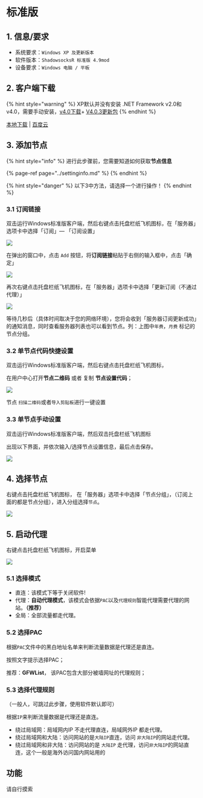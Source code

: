 # 标准版

## 1. 信息/要求

* 系统要求：`Windows XP 及更新版本`
* 软件版本：`ShadowsocksR 标准版 4.9mod`
* 设备要求：`Windows 电脑 / 平板`

## 2. 客户端下载

{% hint style="warning" %}
 XP默认并没有安装 .NET Framework v2.0和v4.0，需要手动安装，[v4.0下载](https://download.microsoft.com/download/1/B/E/1BE39E79-7E39-46A3-96FF-047F95396215/dotNetFx40_Full_setup.exe)+ [V4.0.3更新包](https://download.microsoft.com/download/1/B/E/1BE39E79-7E39-46A3-96FF-047F95396215/dotNetFx40_Full_setup.exe)
{% endhint %}

 [本地下载](https://github.com/ZBrettonYe/SSR-Client/releases/download/1.0/ShadowsocksR-win.exe) \|  [百度云](https://pan.baidu.com/s/1dRxCM_0KCr3pJP5iWNDsvA)

## 3. 添加节点

{% hint style="info" %}
进行此步骤前，您需要知道如何获取**节点信息**

{% page-ref page="../settinginfo.md" %}
{% endhint %}

{% hint style="danger" %}
以下3中方法，请选择一个进行操作！
{% endhint %}

### 3.1 订阅链接

双击运行Windows标准版客户端，然后右键点击托盘栏纸飞机图标，在「服务器」选项卡中选择「订阅」— 「订阅设置」

![](../../.gitbook/assets/windowsbasic_sub%20%281%29.png)

在弹出的窗口中，点击 `Add` 按钮，将**订阅链接**粘贴于右侧的输入框中，点击「确定」

![](../../.gitbook/assets/windowsbasic_sub2.png)

再次右键点击托盘栏纸飞机图标，在「服务器」选项卡中选择「更新订阅（不通过代理）」

![](../../.gitbook/assets/windowsbasic_sub.png)

等待几秒后（具体时间取决于您的网络环境），您将会收到「服务器订阅更新成功」的通知消息，同时查看服务器列表也可以看到节点。列：上图中`年费`，`月费` 标记的节点分组。

### 3.2 单节点代码快捷设置

 双击运行Windows标准版客户端，然后右键点击托盘栏纸飞机图标，

在用户中心打开**节点二维码** 或者 复制 **节点设置代码**；

![](../../.gitbook/assets/menu%20%281%29.png)

节点 `扫描二维码`或者`导入剪贴板`进行一键设置

###  3.3 单节点手动设置

 双击运行Windows标准版客户端，然后双击托盘栏纸飞机图标

出现以下界面，并依次输入/选择节点设置信息，最后点击保存。

![](../../.gitbook/assets/windowsbasic_sub3.png)

## 4. 选择节点

右键点击托盘栏纸飞机图标， 在「服务器」选项卡中选择「节点分组」，（订阅上面的都是节点分组），进入分组选择`节点`。

![](../../.gitbook/assets/windows_setting.png)

## 5. 启动代理

 右键点击托盘栏纸飞机图标，开启菜单

![](../../.gitbook/assets/menu.png)

### 5.1 选择模式

* 直连：该模式下等于关闭软件!
* 代理：**自动代理模式**，该模式会依据`PAC`以及`代理规则`智能代理需要代理的网站。**（推荐）**
* 全局：全部流量都走代理。

### 5.2 选择PAC

根据`PAC`文件中的黑白地址名单来判断流量数据是代理还是直连。

按照文字提示选择PAC；

推荐：**GFWList**， 该PAC包含大部分被墙网址的代理规则；

### 5.3 选择代理规则

（一般人，可跳过此步骤，使用软件默认即可）

根据`IP`来判断流量数据是代理还是直连。

* 绕过局域网：局域网内IP 不走代理直连，局域网外IP 都走代理。
* 绕过局域网和大陆：访问网站的是`大陆IP`直连，访问 `非大陆IP`的网站走代理。
* 绕过局域网和非大陆：访问网站的是 `大陆IP` 走代理，访问`非大陆IP`的网站直连，这个一般是海外访问国内网站用的

## 功能

请自行摸索



